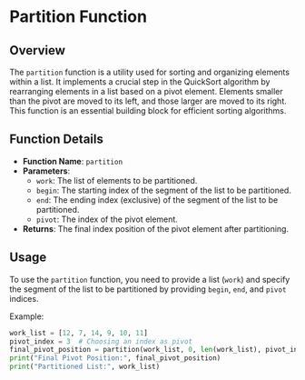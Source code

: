 
# Partition Function

## Overview
The `partition` function is a utility used for sorting and organizing elements within a list. It implements a crucial step in the QuickSort algorithm by rearranging elements in a list based on a pivot element. Elements smaller than the pivot are moved to its left, and those larger are moved to its right. This function is an essential building block for efficient sorting algorithms.

## Function Details
- **Function Name**: `partition`
- **Parameters**:
  - `work`: The list of elements to be partitioned.
  - `begin`: The starting index of the segment of the list to be partitioned.
  - `end`: The ending index (exclusive) of the segment of the list to be partitioned.
  - `pivot`: The index of the pivot element.
- **Returns**: The final index position of the pivot element after partitioning.

## Usage
To use the `partition` function, you need to provide a list (`work`) and specify the segment of the list to be partitioned by providing `begin`, `end`, and `pivot` indices.

Example:
```python
work_list = [12, 7, 14, 9, 10, 11]
pivot_index = 3  # Choosing an index as pivot
final_pivot_position = partition(work_list, 0, len(work_list), pivot_index)
print("Final Pivot Position:", final_pivot_position)
print("Partitioned List:", work_list)
```
